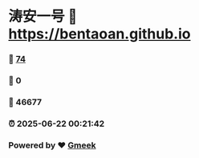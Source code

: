 # 涛安一号 :link: https://bentaoan.github.io 
### :page_facing_up: [74](https://bentaoan.github.io/tag.html) 
### :speech_balloon: 0 
### :hibiscus: 46677 
### :alarm_clock: 2025-06-22 00:21:42 
### Powered by :heart: [Gmeek](https://github.com/Meekdai/Gmeek)
